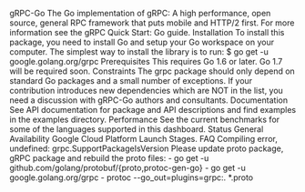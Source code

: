 gRPC-Go The Go implementation of gRPC: A high performance, open source, general RPC framework that puts mobile and HTTP/2 first. For more information see the gRPC Quick Start: Go guide. Installation To install this package, you need to install Go and setup your Go workspace on your computer. The simplest way to install the library is to run: $ go get -u google.golang.org/grpc Prerequisites This requires Go 1.6 or later. Go 1.7 will be required soon. Constraints The grpc package should only depend on standard Go packages and a small number of exceptions. If your contribution introduces new dependencies which are NOT in the list, you need a discussion with gRPC-Go authors and consultants. Documentation See API documentation for package and API descriptions and find examples in the examples directory. Performance See the current benchmarks for some of the languages supported in this dashboard. Status General Availability Google Cloud Platform Launch Stages. FAQ Compiling error, undefined: grpc.SupportPackageIsVersion Please update proto package, gRPC package and rebuild the proto files: - go get -u github.com/golang/protobuf/{proto,protoc-gen-go} - go get -u google.golang.org/grpc - protoc --go_out=plugins=grpc:. *.proto